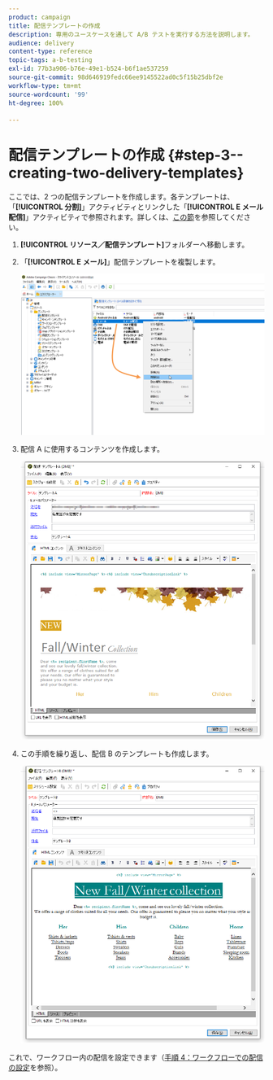 ```yaml
---
product: campaign
title: 配信テンプレートの作成
description: 専用のユースケースを通して A/B テストを実行する方法を説明します。
audience: delivery
content-type: reference
topic-tags: a-b-testing
exl-id: 77b3a906-b76e-49e1-b524-b6f1ae537259
source-git-commit: 98d646919fedc66ee9145522ad0c5f15b25dbf2e
workflow-type: tm+mt
source-wordcount: '99'
ht-degree: 100%

---
```


# 配信テンプレートの作成 {#step-3--creating-two-delivery-templates}

ここでは、2 つの配信テンプレートを作成します。各テンプレートは、「**[!UICONTROL 分割]**」アクティビティとリンクした「**[!UICONTROL E メール配信]**」アクティビティで参照されます。詳しくは、[この節](../../delivery/using/about-templates.md)を参照してください。

1. **[!UICONTROL リソース／配信テンプレート]**&#x200B;フォルダーへ移動します。
1. 「**[!UICONTROL E メール]**」配信テンプレートを複製します。

   ![](assets/use_case_abtesting_deliverymodel_001.png)

1. 配信 A に使用するコンテンツを作成します。

   ![](assets/use_case_abtesting_deliverymodel_002.png)

1. この手順を繰り返し、配信 B のテンプレートも作成します。

   ![](assets/use_case_abtesting_deliverymodel_003.png)

これで、ワークフロー内の配信を設定できます（[手順 4：ワークフローでの配信の設定](../../delivery/using/a-b-testing-uc-configuring-deliveries.md)を参照）。

